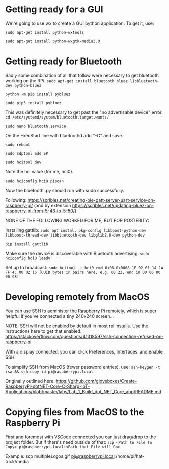 # Getting ready for a GUI
We're going to use wx to create a GUI python application. To get it, use:

`sudo apt-get install python-wxtools`

`sudo apt-get install python-wxgtk-media3.0`

# Getting ready for Bluetooth
Sadly some combination of all that follow were necessary to get bluetooth working on the RPi.
`sudo apt-get install bluetooth bluez libbluetooth-dev python-bluez`

`python -m pip install pybluez`

`sudo pip3 install pybluez`

This was definitely necessary to get past the "no advertisable device" error.
`cd /etc/systemd/system/bluetooth.target.wants/`

`sudo nano bluetooth.service`

On the ExecStart line with bluetoothd add "-C" and save.

`sudo reboot`

`sudo sdptool add SP`

`sudo hcitool dev`

Note the hci value (for me, hci0).

`sudo hciconfig hci0 piscan`

Now the bluetooth .py should run with sudo successfully.

Following: https://scribles.net/creating-ble-gatt-server-uart-service-on-raspberry-pi/ (and by extension https://scribles.net/updating-bluez-on-raspberry-pi-from-5-43-to-5-50/)


NONE OF THE FOLLOWING WORKED FOR ME, BUT FOR POSTERITY:

Installing gattlib:
`sudo apt install pkg-config libboost-python-dev libboost-thread-dev libbluetooth-dev libglib2.0-dev python-dev`

`pip install gattlib`

Make sure the device is discoverable with Bluetooth advertising:
`sudo hciconfig hci0 leadv`

Set up to broadcast:
`sudo hcitool -i hci0 cmd 0x08 0x0008 1E 02 01 1A 1A FF 4C 00 02 15 [UUID bytes in pairs here, e.g. 00 22, end in 00 00 00 00 C8]`


# Developing remotely from MacOS
You can use SSH to administer the Raspberry Pi remotely, which is super helpful if you've connected a tiny 240x240 screen...

NOTE: SSH will not be enabled by default in most rpi installs. Use the instructions here to get that enabled: https://stackoverflow.com/questions/41318597/ssh-connection-refused-on-raspberry-pi

With a display connected, you can click Preferences, Interfaces, and enable SSH.

To simplify SSH from MacOS (fewer password entries), use:
`ssh-keygen -t rsa && ssh-copy-id pi@raspberrypi.local`

Originally outlined here: https://github.com/gloveboxes/Create-RaspberryPi-dotNET-Core-C-Sharp-IoT-Applications/blob/master/labs/Lab_1_Build_dot_NET_Core_app/README.md


# Copying files from MacOS to the Raspberry Pi
First and foremost with VSCode connected you can just drag/drop to the project folder. But if there's need outside of that:
`scp <Path to File To Copy> pi@raspberrypi.local:<Path that File will Go>`

Example: scp multipleLogos.gif pi@raspberrypi.local:/home/pi/hat-trick/media
